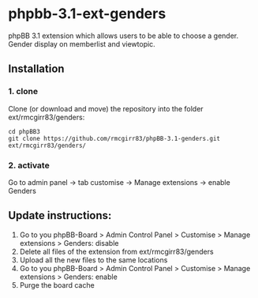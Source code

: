 phpbb-3.1-ext-genders
=========================

phpBB 3.1 extension which allows users to be able to choose a gender.  Gender display on memberlist and viewtopic.

## Installation

### 1. clone
Clone (or download and move) the repository into the folder ext/rmcgirr83/genders:

```
cd phpBB3
git clone https://github.com/rmcgirr83/phpBB-3.1-genders.git ext/rmcgirr83/genders/
```

### 2. activate
Go to admin panel -> tab customise -> Manage extensions -> enable Genders

## Update instructions:
1. Go to you phpBB-Board > Admin Control Panel > Customise > Manage extensions > Genders: disable
2. Delete all files of the extension from ext/rmcgirr83/genders
3. Upload all the new files to the same locations
4. Go to you phpBB-Board > Admin Control Panel > Customise > Manage extensions > Genders: enable
5. Purge the board cache
